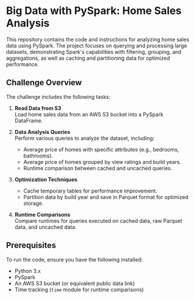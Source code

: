 # Big Data with PySpark: Home Sales Analysis

This repository contains the code and instructions for analyzing home sales data using PySpark. The project focuses on querying and processing large datasets, demonstrating Spark's capabilities with filtering, grouping, and aggregations, as well as caching and partitioning data for optimized performance.

## Challenge Overview

The challenge includes the following tasks:

1. **Read Data from S3**  
   Load home sales data from an AWS S3 bucket into a PySpark DataFrame.

2. **Data Analysis Queries**  
   Perform various queries to analyze the dataset, including:
   - Average price of homes with specific attributes (e.g., bedrooms, bathrooms).
   - Average price of homes grouped by view ratings and build years.
   - Runtime comparison between cached and uncached queries.

3. **Optimization Techniques**  
   - Cache temporary tables for performance improvement.
   - Partition data by build year and save in Parquet format for optimized storage.

4. **Runtime Comparisons**  
   Compare runtimes for queries executed on cached data, raw Parquet data, and uncached data.

## Prerequisites

To run the code, ensure you have the following installed:
- Python 3.x
- PySpark
- An AWS S3 bucket (or equivalent public data link)
- Time tracking (`time` module for runtime comparisons)

